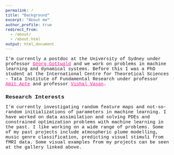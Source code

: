 ```yaml
---
permalink: /
title: "Background"
excerpt: "About me"
author_profile: true
redirect_from: 
  - /about/
  - /about.html
output: html_document
---
```


<style type="text/css">
  * {
  font-family: Consolas, Menlo, Monaco, Lucida Console, "Liberation Mono", "DejaVu Sans Mono", "Bitstream Vera Sans Mono", "Courier New", monospace, serif;
  }
  h1{
    font-size: 1.2em;
    font-family: Consolas, Menlo, Monaco, Lucida Console, "Liberation Mono", "DejaVu Sans Mono", "Bitstream Vera Sans Mono", "Courier New", monospace, serif;
  }
  body{
    font-size: 0.9em;
  }
  a:link {
    color: deeppink;
    background-color: transparent;
    text-decoration: underline;
  }

  a:visited {
    color: deeppink;
    background-color: transparent;
    text-decoration: underline;
  }
</style>

I'm currently a postdoc at the University of Sydney under professor [Georg Gottwald](https://www.maths.usyd.edu.au/u/gottwald/) and we work on problems in machine learning and dynamical systems. Before this I was a PhD student at the International Centre for Theoretical Sciences - Tata Institute of Fundamental Research under professor [Amit Apte](https://www.iiserpune.ac.in/research/department/data-science/people/faculty/regular-faculty/amit-apte/359) and professor [Vishal Vasan](https://www.icts.res.in/people/vishal-vasan).

# Research Interests
I'm currently investigating random feature maps and not-so-random initializations of parameters in machine learning. I have worked on data assimilation and solving PDEs and constrained optimization problems with machine learning in the past. I like working on a wide range of problems. Some of my past projects include atmospheric plume modelling, music genre classification, predicting visual stimuli from fMRI data. Some visual examples from my projects can be seen at the gallery linked above.




